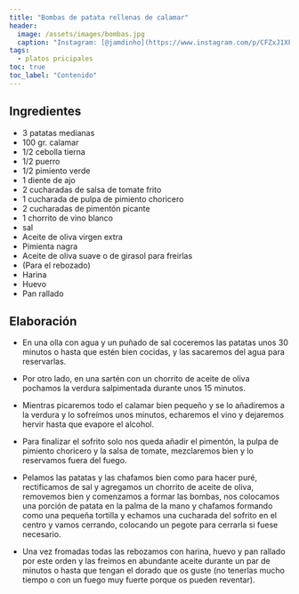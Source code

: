 ```yaml
---
title: "Bombas de patata rellenas de calamar"
header:
  image: /assets/images/bombas.jpg
  caption: "Instagram: [@jamdinho](https://www.instagram.com/p/CFZxJ1XFFo8/)"
tags:
  - platos pricipales
toc: true
toc_label: "Contenido"
---
```



## Ingredientes

- 3 patatas medianas
- 100 gr. calamar
- 1/2 cebolla tierna
- 1/2 puerro
- 1/2 pimiento verde
- 1 diente de ajo
- 2 cucharadas de salsa de tomate frito
- 1 cucharada de pulpa de pimiento choricero
- 2 cucharadas de pimentón picante
- 1 chorrito de vino blanco
- sal
- Aceite de oliva virgen extra
- Pimienta nagra
- Aceite de oliva suave o de girasol para freirlas
- (Para el rebozado)
- Harina
- Huevo
- Pan rallado

## Elaboración 

- En una olla con agua y un puñado de sal coceremos las patatas unos 30 minutos o hasta que estén bien cocidas, y las sacaremos del agua para reservarlas.

- Por otro lado, en una sartén con un chorrito de aceite de oliva pochamos la verdura salpimentada durante unos 15 minutos.

- Mientras picaremos todo el calamar bien pequeño y se lo añadiremos a la verdura y lo sofreímos unos minutos, echaremos el vino y dejaremos hervir hasta que evapore el alcohol.

- Para finalizar el sofrito solo nos queda añadir el pimentón, la pulpa de pimiento choricero y la salsa de tomate, mezclaremos bien y lo reservamos fuera del fuego.

- Pelamos las patatas y las chafamos bien como para hacer puré, rectificamos de sal y agregamos un chorrito de aceite de oliva, removemos bien y comenzamos a formar las bombas, nos colocamos una porción de patata en la palma de la mano y chafamos formando como una pequeña tortilla y echamos una cucharada del sofrito en el centro y vamos cerrando, colocando un pegote para cerrarla si fuese necesario.

- Una vez fromadas todas las rebozamos con harina, huevo y pan rallado por este orden y las freímos en abundante aceite durante un par de minutos o hasta que tengan el dorado que os guste (no tenerlas mucho tiempo o con un fuego muy fuerte porque os pueden reventar).